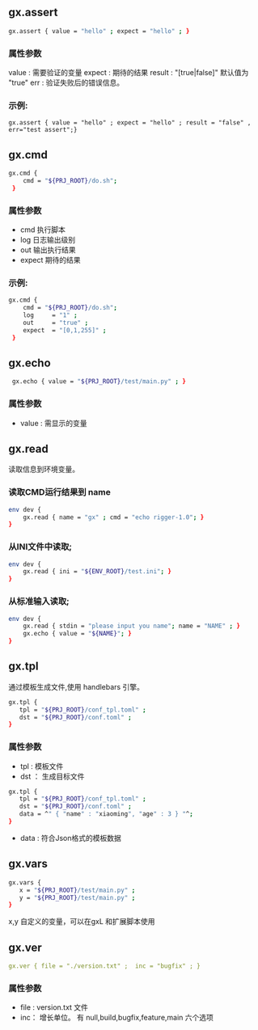 

## gx.assert

```bash
gx.assert { value = "hello" ; expect = "hello" ; } 
```
### 属性参数

value    :  需要验证的变量
expect  :  期待的结果
result  :  "[true|false]" 默认值为 "true"
err     :  验证失败后的错误信息。

### 示例:

```
gx.assert { value = "hello" ; expect = "hello" ; result = "false" , err="test assert";} 
```


## gx.cmd

```bash
gx.cmd {  
	cmd = "${PRJ_ROOT}/do.sh"; 
 } 
```

### 属性参数

* cmd       执行脚本
* log       日志输出级别
* out       输出执行结果
* expect    期待的结果

### 示例:

```bash
gx.cmd {  
	cmd = "${PRJ_ROOT}/do.sh"; 
    log     = "1" ;
    out     = "true" ;
    expect  = "[0,1,255]" ;
 } 
```

## gx.echo

```bash
 gx.echo { value = "${PRJ_ROOT}/test/main.py" ; }
```

### 属性参数

* value : 需显示的变量

## gx.read

读取信息到环境变量。

### 读取CMD运行结果到 name 

```bash
env dev {
    gx.read { name = "gx" ; cmd = "echo rigger-1.0"; }
}
```

###  从INI文件中读取;

```bash
env dev {
    gx.read { ini = "${ENV_ROOT}/test.ini"; }
}
```

### 从标准输入读取;

```bash
env dev {
    gx.read { stdin = "please input you name"; name = "NAME" ; }
    gx.echo { value = "${NAME}"; }
}
```

## gx.tpl

通过模板生成文件,使用 handlebars 引擎。

```bash
gx.tpl {  
   tpl = "${PRJ_ROOT}/conf_tpl.toml" ;
   dst = "${PRJ_ROOT}/conf.toml" ;
}
```

### 属性参数

* tpl  :  模板文件
* dst ： 生成目标文件


```bash
gx.tpl {  
   tpl = "${PRJ_ROOT}/conf_tpl.toml" ;
   dst = "${PRJ_ROOT}/conf.toml" ;
   data = ^" { "name" : "xiaoming", "age" : 3 } "^;
}
```

* data : 符合Json格式的模板数据 



## gx.vars 



```bash
gx.vars {  
   x = "${PRJ_ROOT}/test/main.py" ;
   y = "${PRJ_ROOT}/test/main.py" ; 
}
```


x,y 自定义的变量，可以在gxL 和扩展脚本使用


## gx.ver

```yml
gx.ver { file = "./version.txt" ;  inc = "bugfix" ; } 
```

### 属性参数

* file :  version.txt 文件
* inc： 增长单位。   有 null,build,bugfix,feature,main 六个选项 